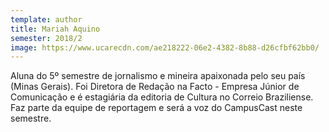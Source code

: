 ```yaml
---
template: author
title: Mariah Aquino
semester: 2018/2
image: https://www.ucarecdn.com/ae218222-06e2-4382-8b88-d26cfbf62bb0/
---
```

Aluna do 5º semestre de jornalismo e mineira apaixonada pelo seu país (Minas Gerais). Foi Diretora de Redação na Facto - Empresa Júnior de Comunicação e é estagiária da editoria de Cultura no Correio Braziliense. Faz parte da equipe de reportagem e será a voz do CampusCast neste semestre.
